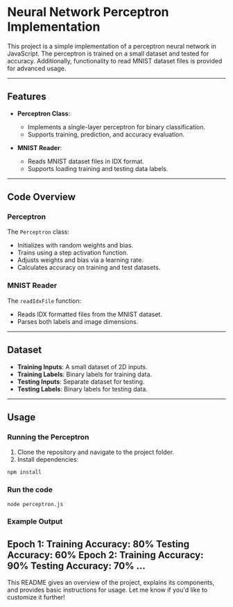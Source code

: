 # Neural Network Perceptron Implementation

This project is a simple implementation of a perceptron neural network in JavaScript. The perceptron is trained on a small dataset and tested for accuracy. Additionally, functionality to read MNIST dataset files is provided for advanced usage.

---

## Features
- **Perceptron Class**:
  - Implements a single-layer perceptron for binary classification.
  - Supports training, prediction, and accuracy evaluation.
  
- **MNIST Reader**:
  - Reads MNIST dataset files in IDX format.
  - Supports loading training and testing data labels.

---

## Code Overview

### Perceptron
The `Perceptron` class:
- Initializes with random weights and bias.
- Trains using a step activation function.
- Adjusts weights and bias via a learning rate.
- Calculates accuracy on training and test datasets.

### MNIST Reader
The `readIdxFile` function:
- Reads IDX formatted files from the MNIST dataset.
- Parses both labels and image dimensions.

---

## Dataset
- **Training Inputs**: A small dataset of 2D inputs.
- **Training Labels**: Binary labels for training data.
- **Testing Inputs**: Separate dataset for testing.
- **Testing Labels**: Binary labels for testing data.

---

## Usage

### Running the Perceptron
1. Clone the repository and navigate to the project folder.
2. Install dependencies:

`npm install`


### Run the code
`node perceptron.js`

### Example Output
Epoch 1:
  Training Accuracy: 80%
  Testing Accuracy: 60%
Epoch 2:
  Training Accuracy: 90%
  Testing Accuracy: 70%
...
---

This README gives an overview of the project, explains its components, and provides basic instructions for usage. Let me know if you'd like to customize it further!
